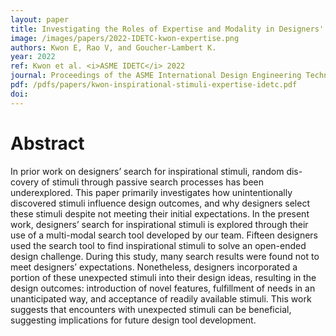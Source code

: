 ```yaml
---
layout: paper
title: Investigating the Roles of Expertise and Modality in Designers' Search for Inspirational Stimuli
image: /images/papers/2022-IDETC-kwon-expertise.png
authors: Kwon E, Rao V, and Goucher-Lambert K.
year: 2022
ref: Kwon et al. <i>ASME IDETC</i> 2022
journal: Proceedings of the ASME International Design Engineering Technical Conferences (2022).
pdf: /pdfs/papers/kwon-inspirational-stimuli-expertise-idetc.pdf
doi: 
---
```

		

# Abstract	

In prior work on designers’ search for inspirational stimuli, random dis- covery of stimuli through passive search processes has been underexplored. This paper primarily investigates how unintentionally discovered stimuli influence design outcomes, and why designers select these stimuli despite not meeting their initial expectations. In the present work, designers’ search for inspirational stimuli is explored through their use of a multi-modal search tool developed by our team. Fifteen designers used the search tool to find inspirational stimuli to solve an open-ended design challenge. During this study, many search results were found not to meet designers’ expectations. Nonetheless, designers incorporated a portion of these unexpected stimuli into their design ideas, resulting in the design outcomes: introduction of novel features, fulfillment of needs in an unanticipated way, and acceptance of readily available stimuli. This work suggests that encounters with unexpected stimuli can be beneficial, suggesting implications for future design tool development.
